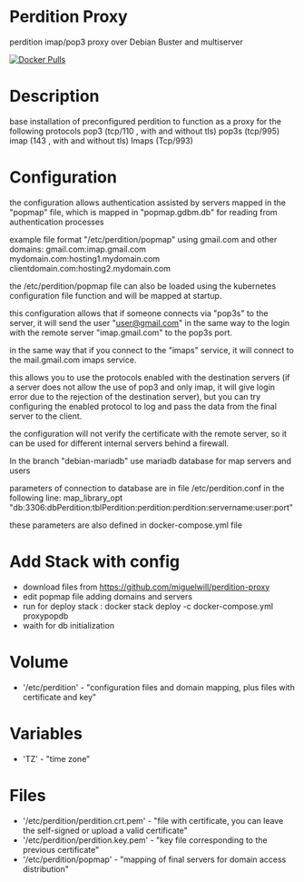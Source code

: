 # Perdition Proxy
 perdition imap/pop3 proxy over Debian Buster and multiserver

[![Docker Pulls](https://img.shields.io/docker/pulls/miguelwill/perdition-proxy.svg?style=plastic)](https://hub.docker.com/r/miguelwill/perdition-proxy/)

# Description
base installation of preconfigured perdition to function as a proxy for the following protocols
pop3 (tcp/110 , with and without tls)
pop3s (tcp/995)
imap (143 , with and without tls)
Imaps (Tcp/993)

# Configuration

the configuration allows authentication assisted by servers mapped in the "popmap" file, which is mapped in "popmap.gdbm.db" for reading from authentication processes

example file format "/etc/perdition/popmap" using gmail.com and other domains:
gmail.com:imap.gmail.com
mydomain.com:hosting1.mydomain.com
clientdomain.com:hosting2.mydomain.com

the /etc/perdition/popmap file can also be loaded using the kubernetes configuration file function and will be mapped at startup.

this configuration allows that if someone connects via "pop3s" to the server, it will send the user "user@gmail.com" in the same way to the login with the remote server "imap.gmail.com" to the pop3s port.

in the same way that if you connect to the "imaps" service, it will connect to the mail.gmail.com imaps service.

this allows you to use the protocols enabled with the destination servers (if a server does not allow the use of pop3 and only imap, it will give login error due to the rejection of the destination server), but you can try configuring the enabled protocol to log and pass the data from the final server to the client.

the configuration will not verify the certificate with the remote server, so it can be used for different internal servers behind a firewall.

In the branch "debian-mariadb" use mariadb database for map servers and users

parameters of connection to database are in file /etc/perdition.conf in the following line:
map_library_opt "db:3306:dbPerdition:tblPerdition:perdition:perdition:servername:user:port"

these parameters are also defined in docker-compose.yml file

# Add Stack with config
  * download files from https://github.com/miguelwill/perdition-proxy
  * edit popmap file adding domains and servers
  * run for deploy stack : docker stack deploy -c docker-compose.yml proxypopdb
  * waith for db initialization

# Volume

  * '/etc/perdition' - "configuration files and domain mapping, plus files with certificate and key"

# Variables

  * 'TZ' - "time zone"

# Files
  * '/etc/perdition/perdition.crt.pem' - "file with certificate, you can leave the self-signed or upload a valid certificate"
  * '/etc/perdition/perdition.key.pem' - "key file corresponding to the previous certificate"
  * '/etc/perdition/popmap' - "mapping of final servers for domain access distribution"
